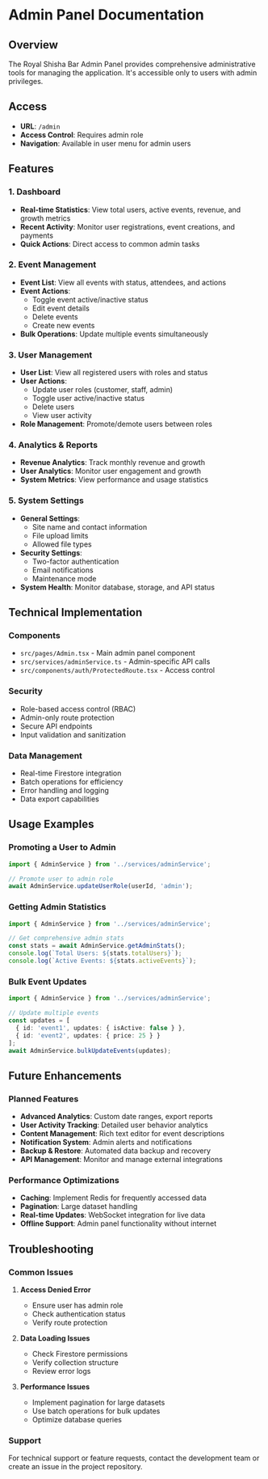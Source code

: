 # Admin Panel Documentation

## Overview

The Royal Shisha Bar Admin Panel provides comprehensive administrative tools for managing the application. It's accessible only to users with admin privileges.

## Access

- **URL**: `/admin`
- **Access Control**: Requires admin role
- **Navigation**: Available in user menu for admin users

## Features

### 1. Dashboard
- **Real-time Statistics**: View total users, active events, revenue, and growth metrics
- **Recent Activity**: Monitor user registrations, event creations, and payments
- **Quick Actions**: Direct access to common admin tasks

### 2. Event Management
- **Event List**: View all events with status, attendees, and actions
- **Event Actions**:
  - Toggle event active/inactive status
  - Edit event details
  - Delete events
  - Create new events
- **Bulk Operations**: Update multiple events simultaneously

### 3. User Management
- **User List**: View all registered users with roles and status
- **User Actions**:
  - Update user roles (customer, staff, admin)
  - Toggle user active/inactive status
  - Delete users
  - View user activity
- **Role Management**: Promote/demote users between roles

### 4. Analytics & Reports
- **Revenue Analytics**: Track monthly revenue and growth
- **User Analytics**: Monitor user engagement and growth
- **System Metrics**: View performance and usage statistics

### 5. System Settings
- **General Settings**:
  - Site name and contact information
  - File upload limits
  - Allowed file types
- **Security Settings**:
  - Two-factor authentication
  - Email notifications
  - Maintenance mode
- **System Health**: Monitor database, storage, and API status

## Technical Implementation

### Components
- `src/pages/Admin.tsx` - Main admin panel component
- `src/services/adminService.ts` - Admin-specific API calls
- `src/components/auth/ProtectedRoute.tsx` - Access control

### Security
- Role-based access control (RBAC)
- Admin-only route protection
- Secure API endpoints
- Input validation and sanitization

### Data Management
- Real-time Firestore integration
- Batch operations for efficiency
- Error handling and logging
- Data export capabilities

## Usage Examples

### Promoting a User to Admin
```typescript
import { AdminService } from '../services/adminService';

// Promote user to admin role
await AdminService.updateUserRole(userId, 'admin');
```

### Getting Admin Statistics
```typescript
import { AdminService } from '../services/adminService';

// Get comprehensive admin stats
const stats = await AdminService.getAdminStats();
console.log(`Total Users: ${stats.totalUsers}`);
console.log(`Active Events: ${stats.activeEvents}`);
```

### Bulk Event Updates
```typescript
import { AdminService } from '../services/adminService';

// Update multiple events
const updates = [
  { id: 'event1', updates: { isActive: false } },
  { id: 'event2', updates: { price: 25 } }
];
await AdminService.bulkUpdateEvents(updates);
```

## Future Enhancements

### Planned Features
- **Advanced Analytics**: Custom date ranges, export reports
- **User Activity Tracking**: Detailed user behavior analytics
- **Content Management**: Rich text editor for event descriptions
- **Notification System**: Admin alerts and notifications
- **Backup & Restore**: Automated data backup and recovery
- **API Management**: Monitor and manage external integrations

### Performance Optimizations
- **Caching**: Implement Redis for frequently accessed data
- **Pagination**: Large dataset handling
- **Real-time Updates**: WebSocket integration for live data
- **Offline Support**: Admin panel functionality without internet

## Troubleshooting

### Common Issues

1. **Access Denied Error**
   - Ensure user has admin role
   - Check authentication status
   - Verify route protection

2. **Data Loading Issues**
   - Check Firestore permissions
   - Verify collection structure
   - Review error logs

3. **Performance Issues**
   - Implement pagination for large datasets
   - Use batch operations for bulk updates
   - Optimize database queries

### Support
For technical support or feature requests, contact the development team or create an issue in the project repository. 